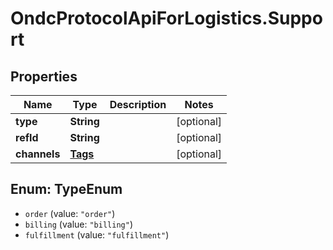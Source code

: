 # OndcProtocolApiForLogistics.Support

## Properties
Name | Type | Description | Notes
------------ | ------------- | ------------- | -------------
**type** | **String** |  | [optional] 
**refId** | **String** |  | [optional] 
**channels** | [**Tags**](Tags.md) |  | [optional] 

<a name="TypeEnum"></a>
## Enum: TypeEnum

* `order` (value: `"order"`)
* `billing` (value: `"billing"`)
* `fulfillment` (value: `"fulfillment"`)

